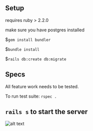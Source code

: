 ## Setup
requires ruby > 2.2.0

make sure you have postgres installed

$```gem install bundler```

$```bundle install```

$```rails db:create db:migrate```

## Specs
All feature work needs to be tested.

To run test suite: ```rspec .```

## ```rails s``` to start the server

![alt text](https://media.giphy.com/media/gmb4vk8V1xImk/giphy.gif)
